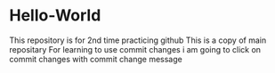 # Hello-World
This repository is for 2nd time practicing github
This is a copy of main repositary
For learning to use commit changes i am going to click on commit changes with commit change message
